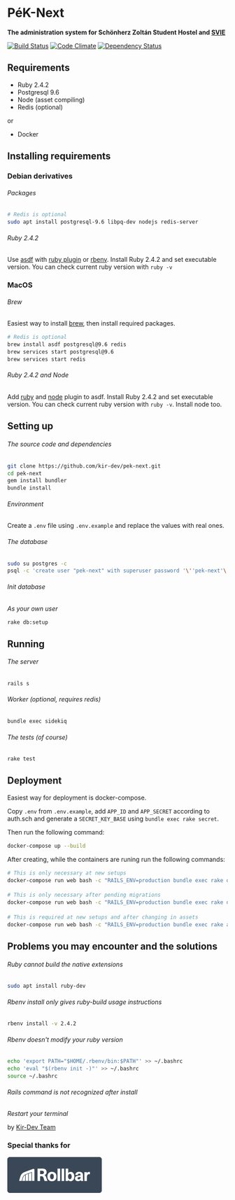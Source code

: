 # PéK-Next

**The administration system for Schönherz Zoltán Student Hostel and [SVIE](http://svie.hu/)**

[![Build Status](https://travis-ci.org/kir-dev/pek-next.png?branch=master)](https://travis-ci.org/kir-dev/pek-next)
[![Code Climate](https://codeclimate.com/github/kir-dev/pek-next.png)](https://codeclimate.com/github/kir-dev/pek-next)
[![Dependency Status](https://gemnasium.com/kir-dev/pek-next.png)](https://gemnasium.com/kir-dev/pek-next)

## Requirements

- Ruby 2.4.2
- Postgresql 9.6
- Node (asset compiling)
- Redis (optional)

or

- Docker

## Installing requirements

### Debian derivatives

###### Packages

```bash
# Redis is optional
sudo apt install postgresql-9.6 libpq-dev nodejs redis-server
```

###### Ruby 2.4.2

Use [asdf](https://asdf-vm.github.io/asdf/#/core-manage-asdf-vm) with [ruby plugin](https://github.com/asdf-vm/asdf-ruby) or [rbenv](https://github.com/rbenv/rbenv). Install Ruby 2.4.2 and set executable version. You can check current ruby version with `ruby -v`

### MacOS

###### Brew

Easiest way to install [brew](https://brew.sh), then install required packages.

```bash
# Redis is optional
brew install asdf postgresql@9.6 redis
brew services start postgresql@9.6
brew services start redis
```

###### Ruby 2.4.2 and Node

Add [ruby](https://github.com/asdf-vm/asdf-ruby) and [node](https://github.com/asdf-vm/asdf-nodejs) plugin to asdf. Install Ruby 2.4.2 and set executable version. You can check current ruby version with `ruby -v`. Install node too.

## Setting up

###### The source code and dependencies

```bash
git clone https://github.com/kir-dev/pek-next.git
cd pek-next
gem install bundler
bundle install
```

###### Environment

Create a `.env` file using `.env.example` and replace the values with real ones.

###### The database

```bash
sudo su postgres -c
psql -c 'create user "pek-next" with superuser password '\''pek-next'\'';'
```

###### Init database

_As your own user_

```bash
rake db:setup
```

## Running

###### The server

```bash
rails s
```

###### Worker (optional, requires redis)

```bash
bundle exec sidekiq
```

###### The tests (of course)

```bash
rake test
```

## Deployment

Easiest way for deployment is docker-compose.

Copy `.env` from `.env.example`, add `APP_ID` and `APP_SECRET` according to auth.sch and generate a `SECRET_KEY_BASE` using `bundle exec rake secret`.

Then run the following command:

```bash
docker-compose up --build
```

After creating, while the containers are runing run the following commands:

```bash
# This is only necessary at new setups
docker-compose run web bash -c "RAILS_ENV=production bundle exec rake db:setup"

# This is only necessary after pending migrations
docker-compose run web bash -c "RAILS_ENV=production bundle exec rake db:migrate"

# This is required at new setups and after changing in assets
docker-compose run web bash -c "RAILS_ENV=production bundle exec rake assets:precompile"
```

## Problems you may encounter and the solutions

###### Ruby cannot build the native extensions

```bash
sudo apt install ruby-dev
```

###### Rbenv install only gives ruby-build usage instructions

```bash
rbenv install -v 2.4.2
```

###### Rbenv doesn't modify your ruby version

```bash
echo 'export PATH="$HOME/.rbenv/bin:$PATH"' >> ~/.bashrc
echo 'eval "$(rbenv init -)"' >> ~/.bashrc
source ~/.bashrc
```

###### Rails command is not recognized after install

_Restart your terminal_

by [Kir-Dev Team](http://kir-dev.sch.bme.hu/)

### Special thanks for
[![Rollbar](public/img/rollbar.png)](https://rollbar.com/)
